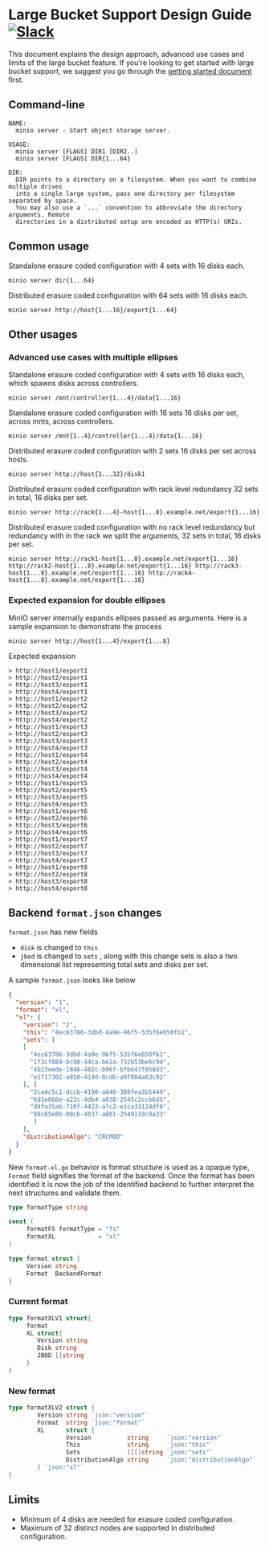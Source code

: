 # Large Bucket Support Design Guide [![Slack](https://slack.min.io/slack?type=svg)](https://slack.min.io)

This document explains the design approach, advanced use cases and limits of the large bucket feature. If you're looking to get started with large bucket support, we suggest you go through the [getting started document](https://github.com/minio/minio/blob/master/docs/large-bucket/README.md) first.

## Command-line

```
NAME:
  minio server - Start object storage server.

USAGE:
  minio server [FLAGS] DIR1 [DIR2..]
  minio server [FLAGS] DIR{1...64}

DIR:
  DIR points to a directory on a filesystem. When you want to combine multiple drives
  into a single large system, pass one directory per filesystem separated by space.
  You may also use a `...` convention to abbreviate the directory arguments. Remote
  directories in a distributed setup are encoded as HTTP(s) URIs.
```

## Common usage

Standalone erasure coded configuration with 4 sets with 16 disks each.

```
minio server dir{1...64}
```

Distributed erasure coded configuration with 64 sets with 16 disks each.

```
minio server http://host{1...16}/export{1...64}
```

## Other usages

### Advanced use cases with multiple ellipses

Standalone erasure coded configuration with 4 sets with 16 disks each, which spawns disks across controllers.
```
minio server /mnt/controller{1...4}/data{1...16}
```

Standalone erasure coded configuration with 16 sets 16 disks per set, across mnts, across controllers.
```
minio server /mnt{1..4}/controller{1...4}/data{1...16}
```

Distributed erasure coded configuration with 2 sets 16 disks per set across hosts.
```
minio server http://host{1...32}/disk1
```

Distributed erasure coded configuration with rack level redundancy 32 sets in total, 16 disks per set.
```
minio server http://rack{1...4}-host{1...8}.example.net/export{1...16}
```

Distributed erasure coded configuration with no rack level redundancy but redundancy with in the rack we split the arguments, 32 sets in total, 16 disks per set.
```
minio server http://rack1-host{1...8}.example.net/export{1...16} http://rack2-host{1...8}.example.net/export{1...16} http://rack3-host{1...8}.example.net/export{1...16} http://rack4-host{1...8}.example.net/export{1...16}
```

### Expected expansion for double ellipses

MinIO server internally expands ellipses passed as arguments. Here is a sample expansion to demonstrate the process

```
minio server http://host{1...4}/export{1...8}
```

Expected expansion
```
> http://host1/export1
> http://host2/export1
> http://host3/export1
> http://host4/export1
> http://host1/export2
> http://host2/export2
> http://host3/export2
> http://host4/export2
> http://host1/export3
> http://host2/export3
> http://host3/export3
> http://host4/export3
> http://host1/export4
> http://host2/export4
> http://host3/export4
> http://host4/export4
> http://host1/export5
> http://host2/export5
> http://host3/export5
> http://host4/export5
> http://host1/export6
> http://host2/export6
> http://host3/export6
> http://host4/export6
> http://host1/export7
> http://host2/export7
> http://host3/export7
> http://host4/export7
> http://host1/export8
> http://host2/export8
> http://host3/export8
> http://host4/export8
```

## Backend `format.json` changes

`format.json` has new fields

- `disk` is changed to `this`
- `jbod` is changed to `sets` , along with this change sets is also a two dimensional list representing total sets and disks per set.

A sample `format.json` looks like below

```json
{
  "version": "1",
  "format": "xl",
  "xl": {
    "version": "2",
    "this": "4ec63786-3dbd-4a9e-96f5-535f6e850fb1",
    "sets": [
    [
      "4ec63786-3dbd-4a9e-96f5-535f6e850fb1",
      "1f3cf889-bc90-44ca-be2a-732b53be6c9d",
      "4b23eede-1846-482c-b96f-bfb647f058d3",
      "e1f17302-a850-419d-8cdb-a9f884a63c92"
    ], [
      "2ca4c5c1-dccb-4198-a840-309fea3b5449",
      "6d1e666e-a22c-4db4-a038-2545c2ccb6d5",
      "d4fa35ab-710f-4423-a7c2-e1ca33124df0",
      "88c65e8b-00cb-4037-a801-2549119c9a33"
       ]
    ],
    "distributionAlgo": "CRCMOD"
  }
}
```

New `format-xl.go` behavior is format structure is used as a opaque type, `Format` field signifies the format of the backend. Once the format has been identified it is now the job of the identified backend to further interpret the next structures and validate them.

```go
type formatType string

const (
     formatFS formatType = "fs"
     formatXL            = "xl"
)

type format struct {
     Version string
     Format  BackendFormat
}
```

### Current format

```go
type formatXLV1 struct{
     format
     XL struct{
        Version string
        Disk string
        JBOD []string
     }
}
```

### New format

```go
type formatXLV2 struct {
        Version string `json:"version"`
        Format  string `json:"format"`
        XL      struct {
                Version          string     `json:"version"`
                This             string     `json:"this"`
                Sets             [][]string `json:"sets"`
                DistributionAlgo string     `json:"distributionAlgo"`
        } `json:"xl"`
}
```

## Limits

- Minimum of 4 disks are needed for erasure coded configuration.
- Maximum of 32 distinct nodes are supported in distributed configuration.
